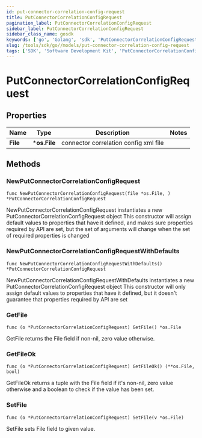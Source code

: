 ```yaml
---
id: put-connector-correlation-config-request
title: PutConnectorCorrelationConfigRequest
pagination_label: PutConnectorCorrelationConfigRequest
sidebar_label: PutConnectorCorrelationConfigRequest
sidebar_class_name: gosdk
keywords: ['go', 'Golang', 'sdk', 'PutConnectorCorrelationConfigRequest', 'PutConnectorCorrelationConfigRequest'] 
slug: /tools/sdk/go//models/put-connector-correlation-config-request
tags: ['SDK', 'Software Development Kit', 'PutConnectorCorrelationConfigRequest', 'PutConnectorCorrelationConfigRequest']
---
```


# PutConnectorCorrelationConfigRequest

## Properties

Name | Type | Description | Notes
------------ | ------------- | ------------- | -------------
**File** | ***os.File** | connector correlation config xml file | 

## Methods

### NewPutConnectorCorrelationConfigRequest

`func NewPutConnectorCorrelationConfigRequest(file *os.File, ) *PutConnectorCorrelationConfigRequest`

NewPutConnectorCorrelationConfigRequest instantiates a new PutConnectorCorrelationConfigRequest object
This constructor will assign default values to properties that have it defined,
and makes sure properties required by API are set, but the set of arguments
will change when the set of required properties is changed

### NewPutConnectorCorrelationConfigRequestWithDefaults

`func NewPutConnectorCorrelationConfigRequestWithDefaults() *PutConnectorCorrelationConfigRequest`

NewPutConnectorCorrelationConfigRequestWithDefaults instantiates a new PutConnectorCorrelationConfigRequest object
This constructor will only assign default values to properties that have it defined,
but it doesn't guarantee that properties required by API are set

### GetFile

`func (o *PutConnectorCorrelationConfigRequest) GetFile() *os.File`

GetFile returns the File field if non-nil, zero value otherwise.

### GetFileOk

`func (o *PutConnectorCorrelationConfigRequest) GetFileOk() (**os.File, bool)`

GetFileOk returns a tuple with the File field if it's non-nil, zero value otherwise
and a boolean to check if the value has been set.

### SetFile

`func (o *PutConnectorCorrelationConfigRequest) SetFile(v *os.File)`

SetFile sets File field to given value.



